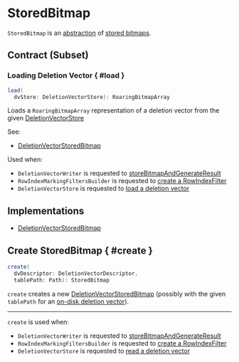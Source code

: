 # StoredBitmap

`StoredBitmap` is an [abstraction](#contract) of [stored bitmaps](#implementations).

## Contract (Subset)

### Loading Deletion Vector { #load }

```scala
load(
  dvStore: DeletionVectorStore): RoaringBitmapArray
```

Loads a `RoaringBitmapArray` representation of a deletion vector from the given [DeletionVectorStore](DeletionVectorStore.md)

See:

* [DeletionVectorStoredBitmap](DeletionVectorStoredBitmap.md#load)

Used when:

* `DeletionVectorWriter` is requested to [storeBitmapAndGenerateResult](DeletionVectorWriter.md#storeBitmapAndGenerateResult)
* `RowIndexMarkingFiltersBuilder` is requested to [create a RowIndexFilter](RowIndexMarkingFiltersBuilder.md#createInstance)
* `DeletionVectorStore` is requested to [load a deletion vector](DeletionVectorStore.md#read)

## Implementations

* [DeletionVectorStoredBitmap](DeletionVectorStoredBitmap.md)

## Create StoredBitmap { #create }

```scala
create(
  dvDescriptor: DeletionVectorDescriptor,
  tablePath: Path): StoredBitmap
```

`create` creates a new [DeletionVectorStoredBitmap](DeletionVectorStoredBitmap.md) (possibly with the given `tablePath` for an [on-disk deletion vector](DeletionVectorDescriptor.md#isOnDisk)).

---

`create` is used when:

* `DeletionVectorWriter` is requested to [storeBitmapAndGenerateResult](DeletionVectorWriter.md#storeBitmapAndGenerateResult)
* `RowIndexMarkingFiltersBuilder` is requested to [create a RowIndexFilter](RowIndexMarkingFiltersBuilder.md#createInstance)
* `DeletionVectorStore` is requested to [read a deletion vector](DeletionVectorStore.md#read)
